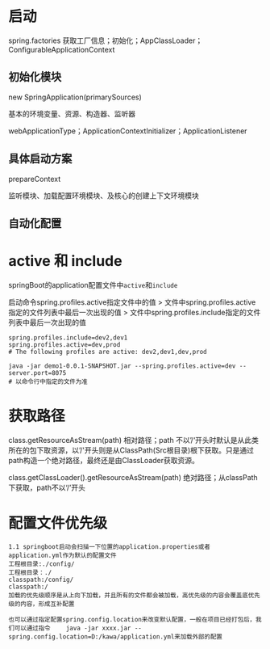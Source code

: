 # 启动

spring.factories 获取工厂信息；初始化；AppClassLoader；ConfigurableApplicationContext

## 初始化模块


new SpringApplication(primarySources)

基本的环境变量、资源、构造器、监听器


webApplicationType；ApplicationContextInitializer；ApplicationListener



## 具体启动方案


prepareContext


监听模块、加载配置环境模块、及核心的创建上下文环境模块

## 自动化配置









# active 和 include

springBoot的application配置文件中`active`和`include`

启动命令spring.profiles.active指定文件中的值 > 文件中spring.profiles.active指定的文件列表中最后一次出现的值 > 文件中spring.profiles.include指定的文件列表中最后一次出现的值 

```
spring.profiles.include=dev2,dev1
spring.profiles.active=dev,prod
# The following profiles are active: dev2,dev1,dev,prod
```

~~~
java -jar demo1-0.0.1-SNAPSHOT.jar --spring.profiles.active=dev --server.port=8075
# 以命令行中指定的文件为准
~~~

# 获取路径

class.getResourceAsStream(path)	相对路径；path 不以’/‘开头时默认是从此类所在的包下取资源，以’/'开头则是从ClassPath(Src根目录)根下获取。只是通过path构造一个绝对路径，最终还是由ClassLoader获取资源。

class.getClassLoader().getResourceAsStream(path)	绝对路径；从classPath下获取，path不以‘/’开头

# 配置文件优先级

```
1.1 springboot启动会扫描一下位置的application.properties或者application.yml作为默认的配置文件
工程根目录:./config/
工程根目录：./
classpath:/config/
classpath:/
加载的优先级顺序是从上向下加载，并且所有的文件都会被加载，高优先级的内容会覆盖底优先级的内容，形成互补配置

也可以通过指定配置spring.config.location来改变默认配置，一般在项目已经打包后，我们可以通过指令 　　java -jar xxxx.jar --spring.config.location=D:/kawa/application.yml来加载外部的配置
```

